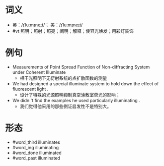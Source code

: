 # 词义
- 英：/ɪˈluːmɪneɪt/； 美：/ɪˈluːmɪneɪt/
- #vt 照明；照射；照亮；阐明；解释；使容光焕发；用彩灯装饰
# 例句
- Measurements of Point Spread Function of Non-diffracting System under Coherent Illuminate
	- 相干光照明下无衍射系统的点扩散函数的测量
- We had designed a special illuminate system to hold down the effect of fluorescent light .
	- 设计了特殊的光源照明抑制真空涂敷室荧光的影响；
- We didn 't find the examples he used particularly illuminating .
	- 我们觉得他采用的那些例证启发性不是特别大。
# 形态
- #word_third illuminates
- #word_ing illuminating
- #word_done illuminated
- #word_past illuminated
